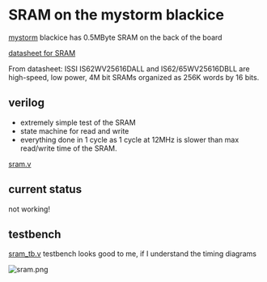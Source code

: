 # SRAM on the mystorm blackice

[mystorm](https://mystorm.uk/) blackice has 0.5MByte SRAM on the back of the board

[datasheet for SRAM](http://docs-europe.electrocomponents.com/webdocs/1313/0900766b81313964.pdf)

From datasheet: ISSI IS62WV25616DALL and IS62/65WV25616DBLL are high-speed, low power, 4M bit SRAMs organized as 256K words by 16 bits. 

## verilog

* extremely simple test of the SRAM
* state machine for read and write
* everything done in 1 cycle as 1 cycle at 12MHz is slower than max read/write
 time of the SRAM.

[sram.v](sram.v)

## current status

not working!

## testbench

[sram_tb.v](sram_tb.v) testbench looks good to me, if I understand the timing diagrams

![sram.png](testbench)
